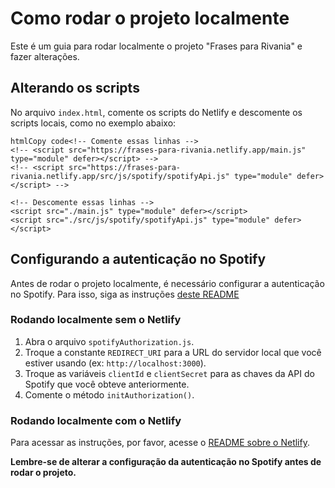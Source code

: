# Como rodar o projeto localmente

Este é um guia para rodar localmente o projeto "Frases para Rivania" e fazer alterações.

## Alterando os scripts

No arquivo `index.html`, comente os scripts do Netlify e descomente os scripts locais, como no exemplo abaixo:

```
htmlCopy code<!-- Comente essas linhas -->
<!-- <script src="https://frases-para-rivania.netlify.app/main.js" type="module" defer></script> -->
<!-- <script src="https://frases-para-rivania.netlify.app/src/js/spotify/spotifyApi.js" type="module" defer></script> -->

<!-- Descomente essas linhas -->
<script src="./main.js" type="module" defer></script>
<script src="./src/js/spotify/spotifyApi.js" type="module" defer></script>
```

## Configurando a autenticação no Spotify

Antes de rodar o projeto localmente, é necessário configurar a autenticação no Spotify. Para isso, siga as instruções [deste README](./src/js/spotify/README(spotify).md)

### Rodando localmente sem o Netlify

1. Abra o arquivo `spotifyAuthorization.js`.
2. Troque a constante `REDIRECT_URI` para a URL do servidor local que você estiver usando (ex: `http://localhost:3000`).
3. Troque as variáveis `clientId` e `clientSecret` para as chaves da API do Spotify que você obteve anteriormente.
4. Comente o método `initAuthorization()`.

### Rodando localmente com o Netlify

Para acessar as instruções, por favor, acesse o [README sobre o Netlify](./src/js/netlify/README(Netlify).md).

**Lembre-se de alterar a configuração da autenticação no Spotify antes de rodar o projeto.**